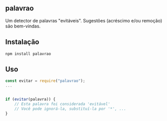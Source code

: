 ## palavrao

Um detector de palavras "evitáveis". Sugestões (acréscimo e/ou remoção) são bem-vindas.

## Instalação

`npm install palavrao`

## Uso

```js
const evitar = require("palavrao");
...


if (evitar(palavra)) {
    // Esta palavra foi considerada 'evitável'
    // Você pode ignorá-la, substituí-la por '*', ...
}
```
